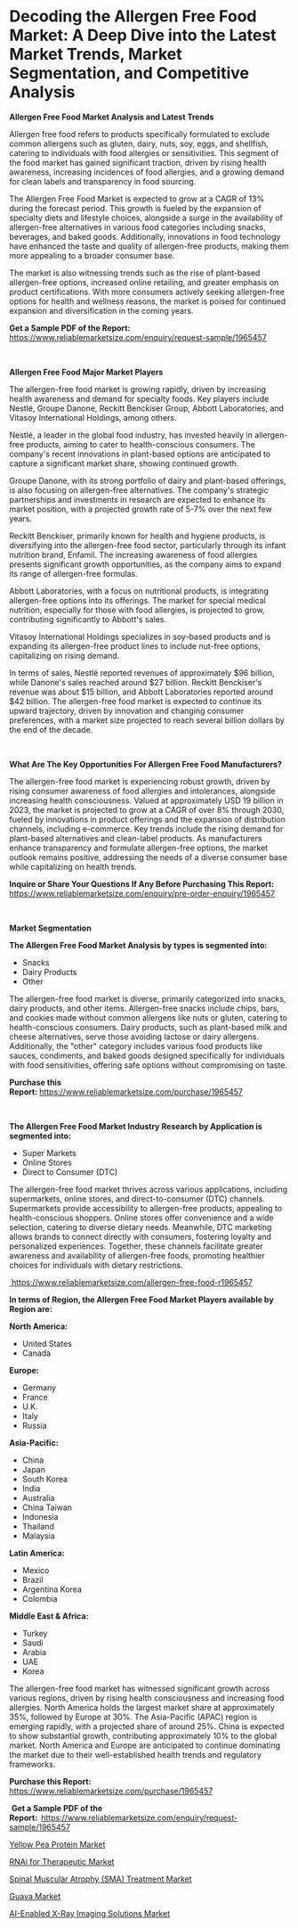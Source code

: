 <p><h1>Decoding the Allergen Free Food Market: A Deep Dive into the Latest Market Trends, Market Segmentation, and Competitive Analysis</h1></p><p><strong>Allergen Free Food Market Analysis and Latest Trends</strong></p>
<p><p>Allergen free food refers to products specifically formulated to exclude common allergens such as gluten, dairy, nuts, soy, eggs, and shellfish, catering to individuals with food allergies or sensitivities. This segment of the food market has gained significant traction, driven by rising health awareness, increasing incidences of food allergies, and a growing demand for clean labels and transparency in food sourcing.</p><p>The Allergen Free Food Market is expected to grow at a CAGR of 13% during the forecast period. This growth is fueled by the expansion of specialty diets and lifestyle choices, alongside a surge in the availability of allergen-free alternatives in various food categories including snacks, beverages, and baked goods. Additionally, innovations in food technology have enhanced the taste and quality of allergen-free products, making them more appealing to a broader consumer base.</p><p>The market is also witnessing trends such as the rise of plant-based allergen-free options, increased online retailing, and greater emphasis on product certifications. With more consumers actively seeking allergen-free options for health and wellness reasons, the market is poised for continued expansion and diversification in the coming years.</p></p>
<p><strong>Get a Sample PDF of the Report:&nbsp;</strong> <a href="https://www.reliablemarketsize.com/enquiry/request-sample/1965457?utm_campaign=2470&utm_medium=2&utm_source=Github&utm_content=ia&utm_term=07042025&utm_id=allergen-free-food">https://www.reliablemarketsize.com/enquiry/request-sample/1965457</a></p>
<p>&nbsp;</p>
<p><strong>Allergen Free Food Major Market Players</strong></p>
<p><p>The allergen-free food market is growing rapidly, driven by increasing health awareness and demand for specialty foods. Key players include Nestlé, Groupe Danone, Reckitt Benckiser Group, Abbott Laboratories, and Vitasoy International Holdings, among others.</p><p>Nestlé, a leader in the global food industry, has invested heavily in allergen-free products, aiming to cater to health-conscious consumers. The company's recent innovations in plant-based options are anticipated to capture a significant market share, showing continued growth.</p><p>Groupe Danone, with its strong portfolio of dairy and plant-based offerings, is also focusing on allergen-free alternatives. The company's strategic partnerships and investments in research are expected to enhance its market position, with a projected growth rate of 5-7% over the next few years.</p><p>Reckitt Benckiser, primarily known for health and hygiene products, is diversifying into the allergen-free food sector, particularly through its infant nutrition brand, Enfamil. The increasing awareness of food allergies presents significant growth opportunities, as the company aims to expand its range of allergen-free formulas.</p><p>Abbott Laboratories, with a focus on nutritional products, is integrating allergen-free options into its offerings. The market for special medical nutrition, especially for those with food allergies, is projected to grow, contributing significantly to Abbott's sales.</p><p>Vitasoy International Holdings specializes in soy-based products and is expanding its allergen-free product lines to include nut-free options, capitalizing on rising demand.</p><p>In terms of sales, Nestlé reported revenues of approximately $96 billion, while Danone's sales reached around $27 billion. Reckitt Benckiser's revenue was about $15 billion, and Abbott Laboratories reported around $42 billion. The allergen-free food market is expected to continue its upward trajectory, driven by innovation and changing consumer preferences, with a market size projected to reach several billion dollars by the end of the decade.</p></p>
<p>&nbsp;</p>
<p><strong>What Are The Key Opportunities For Allergen Free Food Manufacturers?</strong></p>
<p><p>The allergen-free food market is experiencing robust growth, driven by rising consumer awareness of food allergies and intolerances, alongside increasing health consciousness. Valued at approximately USD 19 billion in 2023, the market is projected to grow at a CAGR of over 8% through 2030, fueled by innovations in product offerings and the expansion of distribution channels, including e-commerce. Key trends include the rising demand for plant-based alternatives and clean-label products. As manufacturers enhance transparency and formulate allergen-free options, the market outlook remains positive, addressing the needs of a diverse consumer base while capitalizing on health trends.</p></p>
<p><strong>Inquire or Share Your Questions If Any Before Purchasing This Report:</strong> <a href="https://www.reliablemarketsize.com/enquiry/pre-order-enquiry/1965457?utm_campaign=2470&utm_medium=2&utm_source=Github&utm_content=ia&utm_term=07042025&utm_id=allergen-free-food">https://www.reliablemarketsize.com/enquiry/pre-order-enquiry/1965457</a></p>
<p>&nbsp;</p>
<p><strong>Market Segmentation</strong></p>
<p><strong>The Allergen Free Food Market Analysis by types is segmented into:</strong></p>
<p><ul><li>Snacks</li><li>Dairy Products</li><li>Other</li></ul></p>
<p><p>The allergen-free food market is diverse, primarily categorized into snacks, dairy products, and other items. Allergen-free snacks include chips, bars, and cookies made without common allergens like nuts or gluten, catering to health-conscious consumers. Dairy products, such as plant-based milk and cheese alternatives, serve those avoiding lactose or dairy allergens. Additionally, the "other" category includes various food products like sauces, condiments, and baked goods designed specifically for individuals with food sensitivities, offering safe options without compromising on taste.</p></p>
<p><strong>Purchase this Report:&nbsp;</strong><a href="https://www.reliablemarketsize.com/purchase/1965457?utm_campaign=2470&utm_medium=2&utm_source=Github&utm_content=ia&utm_term=07042025&utm_id=allergen-free-food">https://www.reliablemarketsize.com/purchase/1965457</a></p>
<p>&nbsp;</p>
<p><strong>The Allergen Free Food Market Industry Research by Application is segmented into:</strong></p>
<p><ul><li>Super Markets</li><li>Online Stores</li><li>Direct to Consumer (DTC)</li></ul></p>
<p><p>The allergen-free food market thrives across various applications, including supermarkets, online stores, and direct-to-consumer (DTC) channels. Supermarkets provide accessibility to allergen-free products, appealing to health-conscious shoppers. Online stores offer convenience and a wide selection, catering to diverse dietary needs. Meanwhile, DTC marketing allows brands to connect directly with consumers, fostering loyalty and personalized experiences. Together, these channels facilitate greater awareness and availability of allergen-free foods, promoting healthier choices for individuals with dietary restrictions.</p></p>
<p><a href="https://www.reliablemarketsize.com/allergen-free-food-r1965457?utm_campaign=2470&utm_medium=2&utm_source=Github&utm_content=ia&utm_term=07042025&utm_id=allergen-free-food">&nbsp;https://www.reliablemarketsize.com/allergen-free-food-r1965457</a></p>
<p><strong>In terms of Region, the Allergen Free Food Market Players available by Region are:</strong></p>
<p>
    <p> <strong> North America: </strong>
        <ul>
            <li>United States</li>
            <li>Canada</li>
        </ul>
        </p> 
    <p> <strong> Europe: </strong>
        <ul>
            <li>Germany</li>
            <li>France</li>
            <li>U.K.</li>
            <li>Italy</li>
            <li>Russia</li>
        </ul>
        </p> 
    <p> <strong> Asia-Pacific: </strong>
        <ul>
            <li>China</li>
            <li>Japan</li>
            <li>South Korea</li>
            <li>India</li>
            <li>Australia</li>
            <li>China Taiwan</li>
            <li>Indonesia</li>
            <li>Thailand</li>
            <li>Malaysia</li>
        </ul>
        </p> 
    <p> <strong> Latin America: </strong>
        <ul>
            <li>Mexico</li>
            <li>Brazil</li>
            <li>Argentina Korea</li>
            <li>Colombia</li>
        </ul>
        </p> 
    <p> <strong> Middle East & Africa: </strong>
        <ul>
            <li>Turkey</li>
            <li>Saudi</li>
            <li>Arabia</li>
            <li>UAE</li>
            <li>Korea</li>
        </ul>
    </p>
    </p>
<p><p>The allergen-free food market has witnessed significant growth across various regions, driven by rising health consciousness and increasing food allergies. North America holds the largest market share at approximately 35%, followed by Europe at 30%. The Asia-Pacific (APAC) region is emerging rapidly, with a projected share of around 25%. China is expected to show substantial growth, contributing approximately 10% to the global market. North America and Europe are anticipated to continue dominating the market due to their well-established health trends and regulatory frameworks.</p></p>
<p><strong>Purchase this Report: </strong><a href="https://www.reliablemarketsize.com/purchase/1965457?utm_campaign=2470&utm_medium=2&utm_source=Github&utm_content=ia&utm_term=07042025&utm_id=allergen-free-food">https://www.reliablemarketsize.com/purchase/1965457</a></p>
<p>&nbsp;<strong>Get a Sample PDF of the Report:&nbsp;&nbsp;</strong><a href="https://www.reliablemarketsize.com/enquiry/request-sample/1965457?utm_campaign=2470&utm_medium=2&utm_source=Github&utm_content=ia&utm_term=07042025&utm_id=allergen-free-food">https://www.reliablemarketsize.com/enquiry/request-sample/1965457</a></p>
<p><strong></strong></p>
<p><p><a href="https://github.com/fettycahow90/Market-Research-Report-List-1/blob/main/yellow-pea-protein-market.md?utm_campaign=2470&utm_medium=2&utm_source=Github&utm_content=ia&utm_term=07042025&utm_id=allergen-free-food">Yellow Pea Protein Market</a></p><p><a href="https://www.linkedin.com/pulse/projected-growth-rnai-therapeutic-market-57-cagr-from-od0ye?utm_campaign=2470&utm_medium=2&utm_source=Github&utm_content=ia&utm_term=07042025&utm_id=allergen-free-food">RNAi for Therapeutic Market</a></p><p><a href="https://www.linkedin.com/pulse/projected-growth-spinal-muscular-atrophy-sma-treatment-market-rok0e?utm_campaign=2470&utm_medium=2&utm_source=Github&utm_content=ia&utm_term=07042025&utm_id=allergen-free-food">Spinal Muscular Atrophy (SMA) Treatment Market</a></p><p><a href="https://github.com/piskofraisel/Market-Research-Report-List-1/blob/main/guava-market.md?utm_campaign=2470&utm_medium=2&utm_source=Github&utm_content=ia&utm_term=07042025&utm_id=allergen-free-food">Guava Market</a></p><p><a href="https://www.linkedin.com/pulse/comprehensive-report-ai-enabled-x-ray-imaging-solutions-jzcte?utm_campaign=2470&utm_medium=2&utm_source=Github&utm_content=ia&utm_term=07042025&utm_id=allergen-free-food">AI-Enabled X-Ray Imaging Solutions Market</a></p></p>